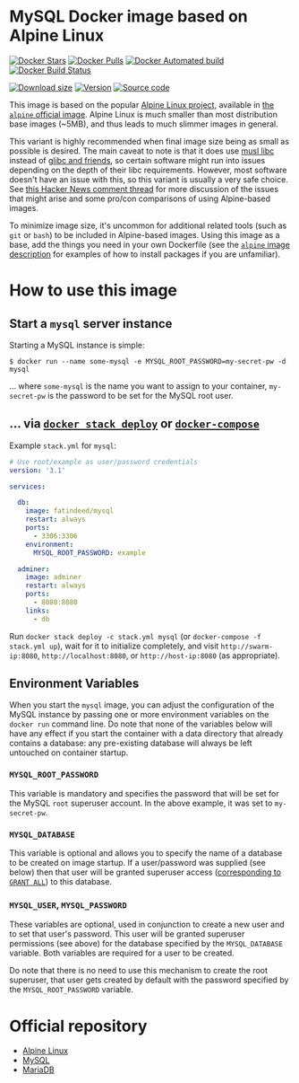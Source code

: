 # MySQL Docker image based on Alpine Linux

[![Docker Stars](https://img.shields.io/docker/stars/fatindeed/mysql.svg)](https://hub.docker.com/r/fatindeed/mysql/) [![Docker Pulls](https://img.shields.io/docker/pulls/fatindeed/mysql.svg)](https://hub.docker.com/r/fatindeed/mysql/) [![Docker Automated build](https://img.shields.io/docker/automated/fatindeed/mysql.svg)](https://hub.docker.com/r/fatindeed/mysql/) [![Docker Build Status](https://img.shields.io/docker/build/fatindeed/mysql.svg)](https://hub.docker.com/r/fatindeed/mysql/)

[![Download size](https://images.microbadger.com/badges/image/fatindeed/mysql.svg)](https://microbadger.com/images/fatindeed/mysql "Get your own image badge on microbadger.com") [![Version](https://images.microbadger.com/badges/version/fatindeed/mysql.svg)](https://microbadger.com/images/fatindeed/mysql "Get your own version badge on microbadger.com") [![Source code](https://images.microbadger.com/badges/commit/fatindeed/mysql.svg)](https://microbadger.com/images/fatindeed/mysql "Get your own commit badge on microbadger.com")

This image is based on the popular [Alpine Linux project](http://alpinelinux.org), available in [the `alpine` official image](https://hub.docker.com/_/alpine). Alpine Linux is much smaller than most distribution base images (~5MB), and thus leads to much slimmer images in general.

This variant is highly recommended when final image size being as small as possible is desired. The main caveat to note is that it does use [musl libc](http://www.musl-libc.org) instead of [glibc and friends](http://www.etalabs.net/compare_libcs.html), so certain software might run into issues depending on the depth of their libc requirements. However, most software doesn't have an issue with this, so this variant is usually a very safe choice. See [this Hacker News comment thread](https://news.ycombinator.com/item?id=10782897) for more discussion of the issues that might arise and some pro/con comparisons of using Alpine-based images.

To minimize image size, it's uncommon for additional related tools (such as `git` or `bash`) to be included in Alpine-based images. Using this image as a base, add the things you need in your own Dockerfile (see the [`alpine` image description](https://hub.docker.com/_/alpine/) for examples of how to install packages if you are unfamiliar).

# How to use this image

## Start a `mysql` server instance

Starting a MySQL instance is simple:

```console
$ docker run --name some-mysql -e MYSQL_ROOT_PASSWORD=my-secret-pw -d mysql
```

... where `some-mysql` is the name you want to assign to your container, `my-secret-pw` is the password to be set for the MySQL root user.

## ... via [`docker stack deploy`](https://docs.docker.com/engine/reference/commandline/stack_deploy/) or [`docker-compose`](https://github.com/docker/compose)

Example `stack.yml` for `mysql`:

```yaml
# Use root/example as user/password credentials
version: '3.1'

services:

  db:
    image: fatindeed/mysql
    restart: always
    ports:
      - 3306:3306
    environment:
      MYSQL_ROOT_PASSWORD: example

  adminer:
    image: adminer
    restart: always
    ports:
      - 8080:8080
    links:
      - db
```

Run `docker stack deploy -c stack.yml mysql` (or `docker-compose -f stack.yml up`), wait for it to initialize completely, and visit `http://swarm-ip:8080`, `http://localhost:8080`, or `http://host-ip:8080` (as appropriate).

## Environment Variables

When you start the `mysql` image, you can adjust the configuration of the MySQL instance by passing one or more environment variables on the `docker run` command line. Do note that none of the variables below will have any effect if you start the container with a data directory that already contains a database: any pre-existing database will always be left untouched on container startup.

### `MYSQL_ROOT_PASSWORD`

This variable is mandatory and specifies the password that will be set for the MySQL `root` superuser account. In the above example, it was set to `my-secret-pw`.

### `MYSQL_DATABASE`

This variable is optional and allows you to specify the name of a database to be created on image startup. If a user/password was supplied (see below) then that user will be granted superuser access ([corresponding to `GRANT ALL`](http://dev.mysql.com/doc/en/adding-users.html)) to this database.

### `MYSQL_USER`, `MYSQL_PASSWORD`

These variables are optional, used in conjunction to create a new user and to set that user's password. This user will be granted superuser permissions (see above) for the database specified by the `MYSQL_DATABASE` variable. Both variables are required for a user to be created.

Do note that there is no need to use this mechanism to create the root superuser, that user gets created by default with the password specified by the `MYSQL_ROOT_PASSWORD` variable.

# Official repository

-   [Alpine Linux](https://hub.docker.com/_/alpine/)
-   [MySQL](https://hub.docker.com/_/mysql/)
-   [MariaDB](https://hub.docker.com/_/mariadb/)